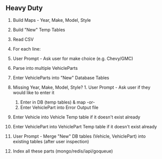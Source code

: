 ## Heavy Duty
1. Build Maps - Year, Make, Model, Style
2. Build "New" Temp Tables
3. Read CSV 
4. For each line:
  1. User Prompt - Ask user for make choice (e.g. Chevy/GMC)
  2. Parse into multiple VehicleParts

5. Enter VehicleParts into "New" Database Tables
  1. Missing Year, Make, Model, Style?
    1. User Prompt - Ask user if they would like to enter it 
    	1. Enter in DB (temp tables) & map -or-
    	2. Enter VehiclePart into Error Output file
  2. Enter Vehicle into Vehicle Temp table if it doesn't exist already
  3. Enter VehiclePart into VehiclePart Temp table if it doesn't exist already

6. User Prompt - Merge "New" DB tables (Vehicle, VehiclePart) into existing tables (after user inspection)
7. Index all these parts (mongo/redis/iapi/goqueue)